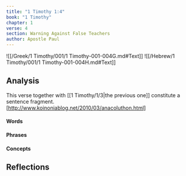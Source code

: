 ```yaml
---
title: "1 Timothy 1:4"
book: "1 Timothy"
chapter: 1
verse: 4
section: Warning Against False Teachers
author: Apostle Paul
---
```

![[/Greek/1 Timothy/001/1 Timothy-001-004G.md#Text]]
![[/Hebrew/1 Timothy/001/1 Timothy-001-004H.md#Text]]

## Analysis

This verse together with [[1 Timothy/1/3|the previous one]] constitute a sentence fragment. [http://www.koinoniablog.net/2010/03/anacoluthon.html]

#### Words

#### Phrases

#### Concepts

## Reflections
